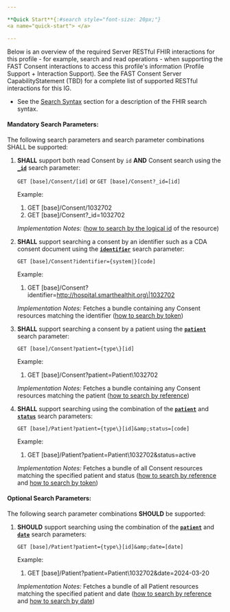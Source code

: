 ```yaml
---

**Quick Start**{:#search style="font-size: 20px;"}
<a name="quick-start"> </a>

---
```


Below is an overview of the required Server RESTful FHIR interactions for this profile - for example, search and read operations - when supporting the FAST Consent interactions to access this profile's information (Profile Support + Interaction Support). See the FAST Consent Server CapabilityStatement (TBD) for a complete list of supported RESTful interactions for this IG.

- See the [Search Syntax]({{site.data.fhir.path}}search.html) section for a description of the FHIR search syntax.

#### Mandatory Search Parameters:

The following search parameters and search parameter combinations SHALL be supported:

1. **SHALL** support both read Consent by `id` **AND** Consent search using the **[`_id`]({{site.data.fhir.path}}search.html#id)** search parameter:

    `GET [base]/Consent/[id]` or `GET [base]/Consent?_id=[id]`

    Example:
    
      1. GET [base]/Consent/1032702
      1. GET [base]/Consent?_id=1032702

    *Implementation Notes:*  ([how to search by the logical id]({{site.data.fhir.path}}references.html#logical) of the resource)

1. **SHALL** support searching a consent by an identifier such as a CDA consent document using the **[`identifier`]({{site.data.fhir.path}}search.html#token)** search parameter:

    `GET [base]/Consent?identifier={system|}[code]`

    Example:
    
      1. GET [base]/Consent?identifier=http://hospital.smarthealthit.org\|1032702

    *Implementation Notes:* Fetches a bundle containing any Consent resources matching the identifier ([how to search by token]({{site.data.fhir.path}}search.html#token))

1. **SHALL** support searching a consent by a patient using the **[`patient`]({{site.data.fhir.path}}search.html#reference)** search parameter:

    `GET [base]/Consent?patient={type\}[id]`

    Example:
    
      1. GET [base]/Consent?patient=Patient\1032702

    *Implementation Notes:* Fetches a bundle containing any Consent resources matching the patient ([how to search by reference]({{site.data.fhir.path}}search.html#reference))

1. **SHALL** support searching using the combination of the **[`patient`]({{site.data.fhir.path}}search.html#reference)** and **[`status`]({{site.data.fhir.path}}search.html#token)** search parameters:

    `GET [base]/Patient?patient={type\}[id]&amp;status=[code]`

    Example:
    
      1. GET [base]/Patient?patient=Patient\1032702&amp;status=active

    *Implementation Notes:* Fetches a bundle of all Consent resources matching the specified patient and status ([how to search by reference]({{site.data.fhir.path}}search.html#reference) and [how to search by token]({{site.data.fhir.path}}search.html#token))


#### Optional Search Parameters:

The following search parameter combinations **SHOULD** be supported:

1. **SHOULD** support searching using the combination of the **[`patient`]({{site.data.fhir.path}}search.html#reference)** and **[`date`]({{site.data.fhir.path}}search.html#date)** search parameters:

    `GET [base]/Patient?patient={type\}[id]&amp;date=[date]`

    Example:
    
      1. GET [base]/Patient?patient=Patient\1032702&amp;date=2024-03-20

    *Implementation Notes:* Fetches a bundle of all Patient resources matching the specified patient and date ([how to search by reference]({{site.data.fhir.path}}search.html#reference) and [how to search by date]({{site.data.fhir.path}}search.html#date))

